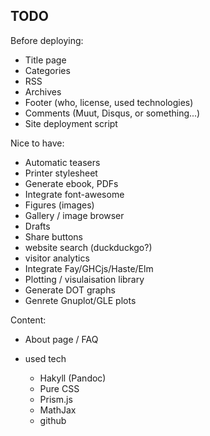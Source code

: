 
## TODO

Before deploying:

* Title page
* Categories
* RSS
* Archives
* Footer (who, license, used technologies)
* Comments (Muut, Disqus, or something...)
* Site deployment script

Nice to have:

* Automatic teasers
* Printer stylesheet
* Generate ebook, PDFs
* Integrate font-awesome
* Figures (images)
* Gallery / image browser
* Drafts
* Share buttons
* website search (duckduckgo?)
* visitor analytics
* Integrate Fay/GHCjs/Haste/Elm
* Plotting / visulaisation library
* Generate DOT graphs
* Genrete Gnuplot/GLE plots

Content:

* About page / FAQ

* used tech
  * Hakyll (Pandoc)
  * Pure CSS
  * Prism.js
  * MathJax
  * github


